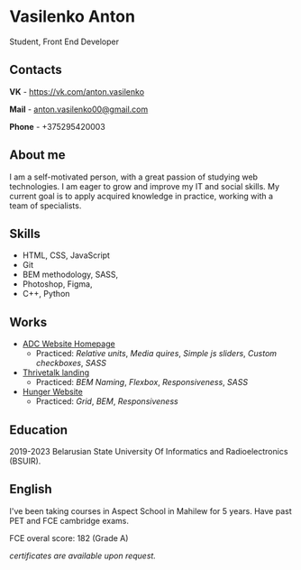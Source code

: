 # Vasilenko Anton
Student, Front End Developer
## Contacts
**VK** - https://vk.com/anton.vasilenko

**Mail** - anton.vasilenko00@gmail.com

**Phone** - +375295420003

## About me
I am a self-motivated person, with a great passion of studying web technologies. I am eager to grow and improve my IT and social skills. My current goal is to apply acquired knowledge in practice, working with a team of specialists.

## Skills
* HTML, CSS, JavaScript
* Git
* BEM methodology, SASS,
* Photoshop, Figma,
* C++, Python

## Works

* [ADC Website Homepage](https://antonvasilenko00.github.io/ADC/)
  * Practiced: *Relative units*, *Media quires*, *Simple js sliders*, *Custom checkboxes*, *SASS*
* [Thrivetalk landing](https://antonvasilenko00.github.io/Thrivetalk-landing-page/)
  * Practiced: *BEM Naming*, *Flexbox*, *Responsiveness*, *SASS*
* [Hunger Website](https://antonvasilenko00.github.io/Hunger/)
  * Practiced: *Grid*, *BEM*, *Responsiveness*
  
## Education
2019-2023 Belarusian State University Of Informatics and
Radioelectronics (BSUIR).
## English
I've been taking courses in Aspect School in Mahilew for 5 years. Have past PET and FCE cambridge exams.

FCE overal score: 182 (Grade A)

*certificates are available upon request.*
